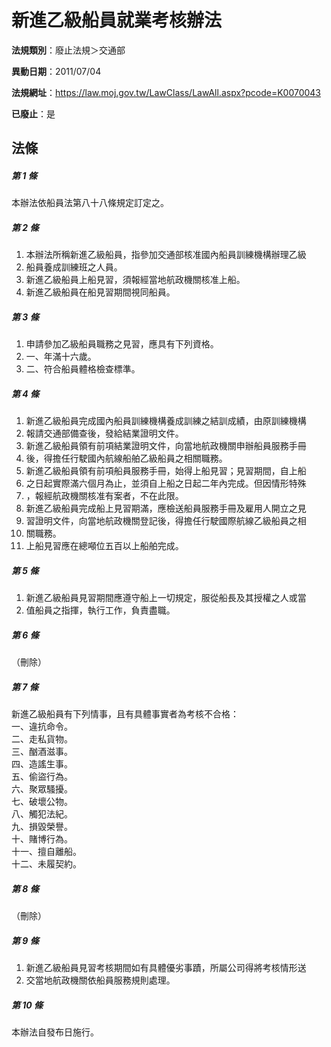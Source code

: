 # 新進乙級船員就業考核辦法

**法規類別**：廢止法規＞交通部

**異動日期**：2011/07/04  

**法規網址**：https://law.moj.gov.tw/LawClass/LawAll.aspx?pcode=K0070043

**已廢止**：是



## 法條
##### 第 1 條
本辦法依船員法第八十八條規定訂定之。

##### 第 2 條
1. 本辦法所稱新進乙級船員，指參加交通部核准國內船員訓練機構辦理乙級
1. 船員養成訓練班之人員。
1. 新進乙級船員上船見習，須報經當地航政機關核准上船。
1. 新進乙級船員在船見習期間視同船員。

##### 第 3 條
1. 申請參加乙級船員職務之見習，應具有下列資格。
1. 一、年滿十六歲。
1. 二、符合船員體格檢查標準。

##### 第 4 條
1. 新進乙級船員完成國內船員訓練機構養成訓練之結訓成績，由原訓練機構
1. 報請交通部備查後，發給結業證明文件。
1. 新進乙級船員領有前項結業證明文件，向當地航政機關申辦船員服務手冊
1. 後，得擔任行駛國內航線船舶乙級船員之相關職務。
1. 新進乙級船員領有前項船員服務手冊，始得上船見習；見習期間，自上船
1. 之日起實際滿六個月為止，並須自上船之日起二年內完成。但因情形特殊
1. ，報經航政機關核准有案者，不在此限。
1. 新進乙級船員完成船上見習期滿，應檢送船員服務手冊及雇用人開立之見
1. 習證明文件，向當地航政機關登記後，得擔任行駛國際航線乙級船員之相
1. 關職務。
1. 上船見習應在總噸位五百以上船舶完成。

##### 第 5 條
1. 新進乙級船員見習期間應遵守船上一切規定，服從船長及其授權之人或當
1. 值船員之指揮，執行工作，負責盡職。

##### 第 6 條
（刪除）

##### 第 7 條
新進乙級船員有下列情事，且有具體事實者為考核不合格：  
一、違抗命令。  
二、走私貨物。  
三、酗酒滋事。  
四、造謠生事。  
五、偷盜行為。  
六、聚眾騷擾。  
七、破壞公物。  
八、觸犯法紀。  
九、損毀榮譽。  
十、賭博行為。  
十一、擅自離船。  
十二、未履契約。  

##### 第 8 條
（刪除）

##### 第 9 條
1. 新進乙級船員見習考核期間如有具體優劣事蹟，所屬公司得將考核情形送
1. 交當地航政機關依船員服務規則處理。

##### 第 10 條
本辦法自發布日施行。


